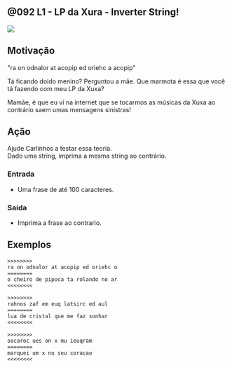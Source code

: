 ## @092 L1 - LP da Xura - Inverter String!


![](https://raw.githubusercontent.com/qxcodefup/moodle/master/base/092/__capa.jpg)

## Motivação

"ra on odnalor at acopip ed oriehc a acopip"

Tá ficando doido menino? Perguntou a mãe. Que marmota é essa que você tá fazendo com meu LP da Xuxa?

Mamãe, é que eu ví na internet que se tocarmos as músicas da Xuxa ao contrário saem umas mensagens sinistras!

## Ação

Ajude Carlinhos a testar essa teoria.  
Dado uma string, imprima a mesma string ao contrário.

### Entrada

*   Uma frase de até 100 caracteres.

### Saída

*   Imprima a frase ao contrario.

## Exemplos

```
>>>>>>>>
ra on odnalor at acopip ed oriehc o
========
o cheiro de pipoca ta rolando no ar
<<<<<<<<

>>>>>>>>
rahnos zaf em euq latsirc ed aul
========
lua de cristal que me faz sonhar
<<<<<<<<

>>>>>>>>
oacaroc ues on x mu ieuqram
========
marquei um x no seu coracao
<<<<<<<<
```
